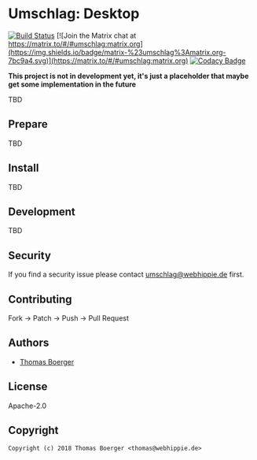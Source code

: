 # Umschlag: Desktop

[![Build Status](https://cloud.drone.io/api/badges/umschlag/umschlag-desktop/status.svg)](https://cloud.drone.io/umschlag/umschlag-desktop)
[![Join the Matrix chat at https://matrix.to/#/#umschlag:matrix.org](https://img.shields.io/badge/matrix-%23umschlag%3Amatrix.org-7bc9a4.svg)](https://matrix.to/#/#umschlag:matrix.org)
[![Codacy Badge](https://api.codacy.com/project/badge/Grade/7eee38dd5f5041339bfd408d4f1792e3)](https://www.codacy.com/app/umschlag/umschlag-desktop?utm_source=github.com&amp;utm_medium=referral&amp;utm_content=umschlag/umschlag-desktop&amp;utm_campaign=Badge_Grade)

**This project is not in development yet, it's just a placeholder that maybe get some implementation in the future**

TBD


## Prepare

TBD


## Install

TBD


## Development

TBD


## Security

If you find a security issue please contact umschlag@webhippie.de first.


## Contributing

Fork -> Patch -> Push -> Pull Request


## Authors

* [Thomas Boerger](https://github.com/tboerger)


## License

Apache-2.0


## Copyright

```
Copyright (c) 2018 Thomas Boerger <thomas@webhippie.de>
```
